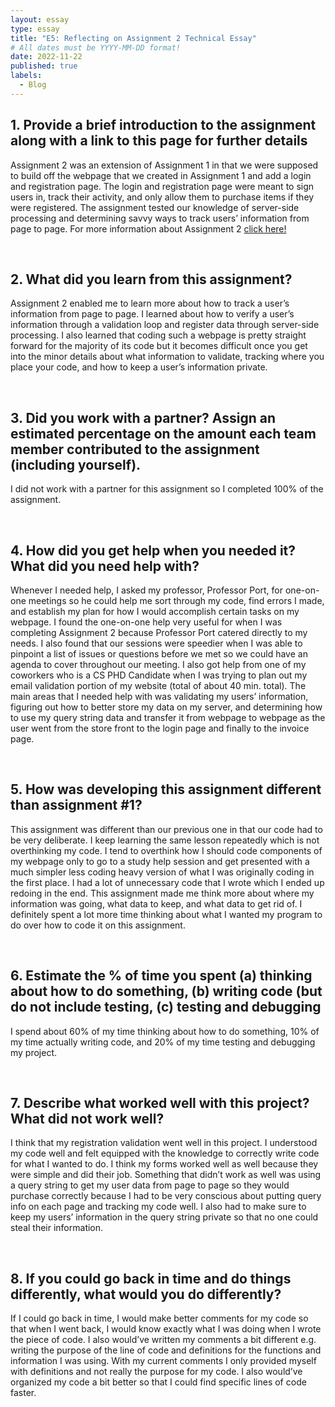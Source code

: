 ```yaml
---
layout: essay
type: essay
title: "E5: Reflecting on Assignment 2 Technical Essay"
# All dates must be YYYY-MM-DD format!
date: 2022-11-22
published: true
labels:
  - Blog
---
```

<h2>1.	Provide a brief introduction to the assignment along with a link to this page for further details</h2>
<p>Assignment 2 was an extension of Assignment 1 in that we were supposed to build off the webpage that we created in Assignment 1 and add a login and registration page. The login and registration page were meant to sign users in, track their activity, and only allow them to purchase items if they were registered. The assignment tested our knowledge of server-side processing and determining savvy ways to track users’ information from page to page. For more information about Assignment 2 <a href="https://dport96.github.io/ITM352/morea/150.Assignment2/experience-Assignment2_retrospective.html">click here!</a></p>
<br>
<h2>2.	What did you learn from this assignment?</h2>
<p>Assignment 2 enabled me to learn more about how to track a user’s information from page to page. I learned about how to verify a user’s information through a validation loop and register data through server-side processing. I also learned that coding such a webpage is pretty straight forward for the majority of its code but it becomes difficult once you get into the minor details about what information to validate, tracking where you place your code, and how to keep a user’s information private. </p>
<br>
<h2>3.	Did you work with a partner? Assign an estimated percentage on the amount each team member contributed to the assignment (including yourself).</h2>
<p>I did not work with a partner for this assignment so I completed 100% of the assignment. </p>
<br>
<h2>4.	How did you get help when you needed it? What did you need help with?</h2>
<p>Whenever I needed help, I asked my professor, Professor Port, for one-on-one meetings so he could help me sort through my code, find errors I made, and establish my plan for how I would accomplish certain tasks on my webpage. I found the one-on-one help very useful for when I was completing Assignment 2 because Professor Port catered directly to my needs. I also found that our sessions were speedier when I was able to pinpoint a list of issues or questions before we met so we could have an agenda to cover throughout our meeting. I also got help from one of my coworkers who is a CS PHD Candidate when I was trying to plan out my email validation portion of my website (total of about 40 min. total). The main areas that I needed help with was validating my users’ information, figuring out how to better store my data on my server, and determining how to use my query string data and transfer it from webpage to webpage as the user went from the store front to the login page and finally to the invoice page. </p>
<br>
<h2>5.	How was developing this assignment different than assignment #1?</h2>
<p>This assignment was different than our previous one in that our code had to be very deliberate. I keep learning the same lesson repeatedly which is not overthinking my code. I tend to overthink how I should code components of my webpage only to go to a study help session and get presented with a much simpler less coding heavy version of what I was originally coding in the first place. I had a lot of unnecessary code that I wrote which I ended up redoing in the end. This assignment made me think more about where my information was going, what data to keep, and what data to get rid of. I definitely spent a lot more time thinking about what I wanted my program to do over how to code it on this assignment. </p>
<br>
<h2>6.	Estimate the % of time you spent (a) thinking about how to do something, (b) writing code (but do not include testing, (c) testing and debugging</h2>
<p>I spend about 60% of my time thinking about how to do something, 10% of my time actually writing code, and 20% of my time testing and debugging my project. </p>
<br>
<h2>7.	Describe what worked well with this project? What did not work well?</h2>
<p>I think that my registration validation went well in this project. I understood my code well and felt equipped with the knowledge to correctly write code for what I wanted to do. I think my forms worked well as well because they were simple and did their job. Something that didn’t work as well was using a query string to get my user data from page to page so they would purchase correctly because I had to be very conscious about putting query info on each page and tracking my code well. I also had to make sure to keep my users’ information in the query string private so that no one could steal their information. </p>
<br>
<h2>8.	If you could go back in time and do things differently, what would you do differently?</h2>
<p>If I could go back in time, I would make better comments for my code so that when I went back, I would know exactly what I was doing when I wrote the piece of code. I also would’ve written my comments a bit different e.g. writing the purpose of the line of code and definitions for the functions and information I was using. With my current comments I only provided myself with definitions and not really the purpose for my code. I also would’ve organized my code a bit better so that I could find specific lines of code faster. </p>

